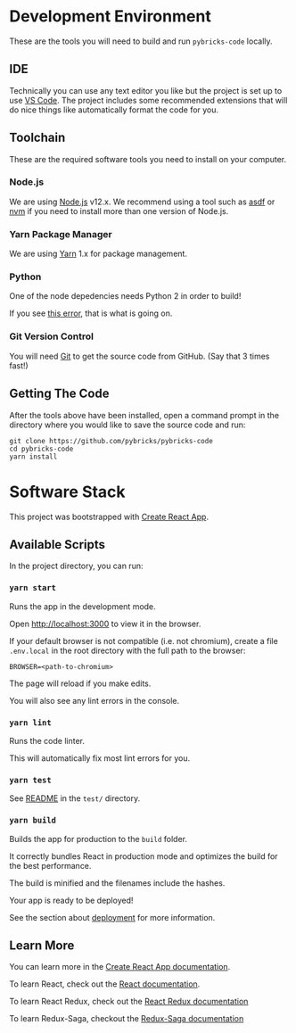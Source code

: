 

# Development Environment

These are the tools you will need to build and run `pybricks-code` locally.

## IDE

Technically you can use any text editor you like but the project is set up to
use [VS Code][vscode]. The project includes some recommended extensions that
will do nice things like automatically format the code for you.

[vscode]: https://code.visualstudio.com/

## Toolchain

These are the required software tools you need to install on your computer.

### Node.js

We are using [Node.js][node] v12.x. We recommend using a tool such as [asdf][asdf]
or [nvm][nvm] if you need to install more than one version of Node.js.

[node]: https://nodejs.org/en/
[asdf]: https://asdf-vm.com/
[nvm]: https://github.com/nvm-sh/nvm

### Yarn Package Manager

We are using [Yarn][yarn] 1.x for package management.

[yarn]: https://classic.yarnpkg.com/

### Python

One of the node depedencies needs Python 2 in order to build!

If you see [this error](https://github.com/palantir/blueprint/issues/4273),
that is what is going on.

### Git Version Control

You will need [Git][git] to get the source code from GitHub. (Say that 3 times fast!)

[git]: https://git-scm.com/

## Getting The Code

After the tools above have been installed, open a command prompt in the directory
where you would like to save the source code and run:

    git clone https://github.com/pybricks/pybricks-code
    cd pybricks-code
    yarn install

# Software Stack

This project was bootstrapped with [Create React App][create-react-app].

[create-react-app]: https://github.com/facebook/create-react-app

## Available Scripts

In the project directory, you can run:

### `yarn start`

Runs the app in the development mode.

Open [http://localhost:3000](http://localhost:3000) to view it in the browser.

If your default browser is not compatible (i.e. not chromium), create a file
`.env.local` in the root directory with the full path to the browser:

    BROWSER=<path-to-chromium>

The page will reload if you make edits.

You will also see any lint errors in the console.

### `yarn lint`

Runs the code linter.

This will automatically fix most lint errors for you.

### `yarn test`

See [README](test/README.md) in the `test/` directory.

### `yarn build`

Builds the app for production to the `build` folder.

It correctly bundles React in production mode and optimizes the build for the
best performance.

The build is minified and the filenames include the hashes.

Your app is ready to be deployed!

See the section about [deployment][deployment] for more information.

[deployment]: https://facebook.github.io/create-react-app/docs/deployment

## Learn More

You can learn more in the [Create React App documentation][create-react-app-doc].

[create-react-app-doc]: https://facebook.github.io/create-react-app/docs/getting-started

To learn React, check out the [React documentation](https://reactjs.org/).

To learn React Redux, check out the [React Redux documentation](https://react-redux.js.org/)

To learn Redux-Saga, checkout the [Redux-Saga documentation](https://redux-saga.js.org/)

